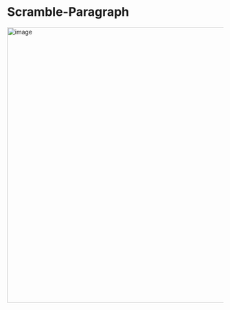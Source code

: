 # Scramble-Paragraph
<img width="641" alt="image" src="https://user-images.githubusercontent.com/100184045/209900551-ee18b161-b34b-4fda-9339-d766d818a3b5.png">
